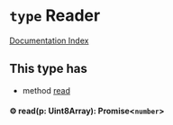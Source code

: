 # `type` Reader

[Documentation Index](../README.md)

## This type has

- method [read](#-readp-uint8array-promisenumber)


#### ⚙ read(p: Uint8Array): Promise\<`number`>



